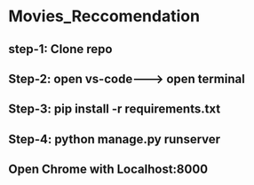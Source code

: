 # Movies_Reccomendation

## step-1: Clone repo
## Step-2: open vs-code---> open terminal
## Step-3: pip install -r requirements.txt
## Step-4: python manage.py runserver
## Open Chrome with Localhost:8000
